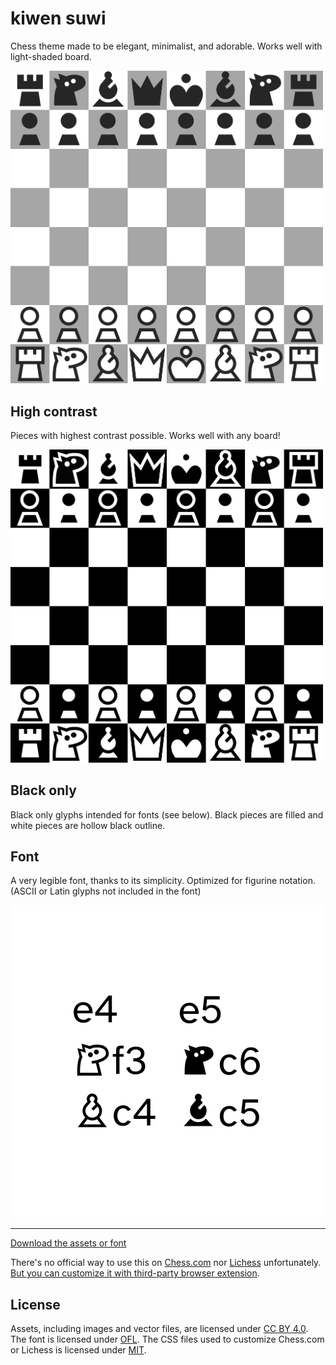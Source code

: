 # kiwen suwi

Chess theme made to be elegant, minimalist, and adorable. Works well with light-shaded board.

<img src="./version/1.200/kiwen-suwi/preview.png" width="500" alt="Chess" />

## High contrast

Pieces with highest contrast possible. Works well with any board!

<img src="./version/1.200/kiwen-suwi-high-contrast/preview.png" width="500" alt="Chess" />

## Black only

Black only glyphs intended for fonts (see below). Black pieces are filled and white pieces are hollow black outline.

## Font

A very legible font, thanks to its simplicity. Optimized for figurine notation. (ASCII or Latin glyphs not included in the font)

![pawn to e4, pawn to e5, knight to f3, knight to c6, bishop to c4, bishop to c5](./version/1.200/preview-font.png)

---

[Download the assets or font](https://github.com/neverRare/kiwen-suwi/releases)

There's no official way to use this on [Chess.com] nor [Lichess] unfortunately. [But you can customize it with third-party browser extension](./site-customization.md).

[Chess.com]: https://www.chess.com/
[Lichess]: https://lichess.org/

## License

Assets, including images and vector files, are licensed under [CC BY 4.0](./LICENSE-CC%20BY%204.0). The font is licensed under [OFL](./LICENSE-OFL). The CSS files used to customize Chess.com or Lichess is licensed under [MIT](./LICENSE-MIT).

